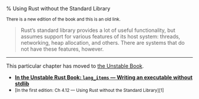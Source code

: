 % Using Rust without the Standard Library

<small>There is a new edition of the book and this is an old link.</small>

> Rust’s standard library provides a lot of useful functionality, but assumes support for various features of its host system: threads, networking, heap allocation, and others. There are systems that do not have these features, however.

---

This particular chapter has moved to [the Unstable Book][2].

* **[In the Unstable Rust Book: `lang_items` — Writing an executable without stdlib][2]**
* <small>[In the first edition: Ch 4.12 — Using Rust without the Standard Library][1]</small>

[2]: ../unstable-book/language-features/lang-items.html#writing-an-executable-without-stdlib
[2]: ../unstable-book/language-features/lang-items.html#writing-an-executable-without-stdlib
